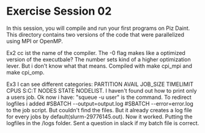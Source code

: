 # Exercise Session 02 #
In this session, you will compile and run your first programs on Piz Daint. This directory contains two versions of the code that were parallelized using MPI or OpenMP.

Ex2
cc ist the name of the compiler. The -0 flag makes like a optimized version of the executbale? The number sets kind of a higher optimization lever. But i don't know what that means. Compiled with make cpi_mpi and make cpi_omp.

Ex3
I can see different categories: PARTITION AVAIL JOB_SIZE  TIMELIMIT   CPUS  S:C:T   NODES STATE      NODELIST.
I haven't found out how to print only a users job. Ok now i have: "squeue -u user" is the command.
To redirect logfiles i added
#SBATCH --output=output.log
#SBATCH --error=error.log
to the job script. But couldn't find the files. But it already creates a log file for every jobs by default(slurm-29776145.out).
Now it worked. Putting the logfiles in the /logs folder. Sent a question in slack if my batch file is correct.
